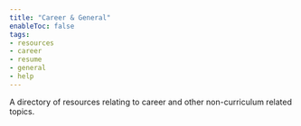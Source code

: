 ```yaml
---
title: "Career & General"
enableToc: false
tags:
- resources
- career
- resume
- general
- help
---
```


A directory of resources relating to career and other non-curriculum related topics.
